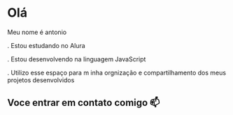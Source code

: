 # Olá

Meu nome é antonio

. Estou estudando no Alura

. Estou desenvolvendo na linguagem JavaScript

. Utilizo esse espaço para m inha orgnização e compartilhamento dos meus projetos desenvolvidos

## Voce entrar em contato comigo 📫
